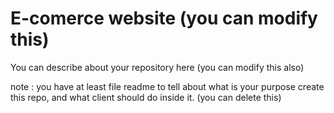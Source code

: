 # E-comerce website (you can modify this)
You can describe about your repository here (you can modify this also)

note : you have at least file readme to tell about what is your purpose create this repo, and what client should do inside it. (you can delete this)
